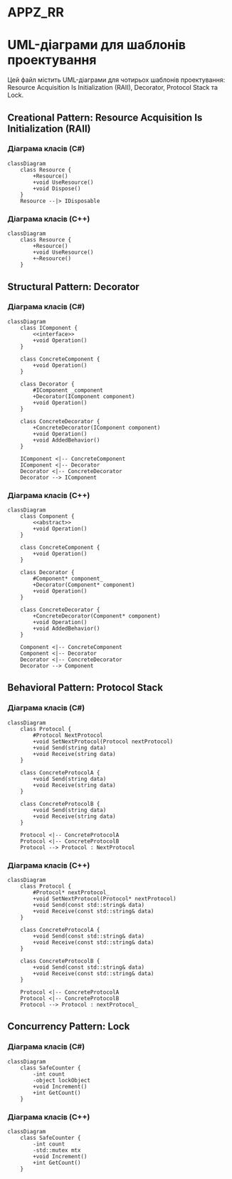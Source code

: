 # APPZ_RR

# UML-діаграми для шаблонів проектування

Цей файл містить UML-діаграми для чотирьох шаблонів проектування: Resource Acquisition Is Initialization (RAII), Decorator, Protocol Stack та Lock.

## Creational Pattern: Resource Acquisition Is Initialization (RAII)

### Діаграма класів (C#)

```mermaid
classDiagram
    class Resource {
        +Resource()
        +void UseResource()
        +void Dispose()
    }
    Resource --|> IDisposable
```

### Діаграма класів (C++)
```mermaid
classDiagram
    class Resource {
        +Resource()
        +void UseResource()
        +~Resource()
    }
```
## Structural Pattern: Decorator

### Діаграма класів (C#)

```mermaid
classDiagram
    class IComponent {
        <<interface>>
        +void Operation()
    }

    class ConcreteComponent {
        +void Operation()
    }

    class Decorator {
        #IComponent _component
        +Decorator(IComponent component)
        +void Operation()
    }

    class ConcreteDecorator {
        +ConcreteDecorator(IComponent component)
        +void Operation()
        +void AddedBehavior()
    }

    IComponent <|-- ConcreteComponent
    IComponent <|-- Decorator
    Decorator <|-- ConcreteDecorator
    Decorator --> IComponent
```

### Діаграма класів (C++)
```mermaid
classDiagram
    class Component {
        <<abstract>>
        +void Operation()
    }

    class ConcreteComponent {
        +void Operation()
    }

    class Decorator {
        #Component* component_
        +Decorator(Component* component)
        +void Operation()
    }

    class ConcreteDecorator {
        +ConcreteDecorator(Component* component)
        +void Operation()
        +void AddedBehavior()
    }

    Component <|-- ConcreteComponent
    Component <|-- Decorator
    Decorator <|-- ConcreteDecorator
    Decorator --> Component
```
## Behavioral Pattern: Protocol Stack

### Діаграма класів (C#)

```mermaid
classDiagram
    class Protocol {
        #Protocol NextProtocol
        +void SetNextProtocol(Protocol nextProtocol)
        +void Send(string data)
        +void Receive(string data)
    }

    class ConcreteProtocolA {
        +void Send(string data)
        +void Receive(string data)
    }

    class ConcreteProtocolB {
        +void Send(string data)
        +void Receive(string data)
    }

    Protocol <|-- ConcreteProtocolA
    Protocol <|-- ConcreteProtocolB
    Protocol --> Protocol : NextProtocol
```

### Діаграма класів (C++)
```mermaid
classDiagram
    class Protocol {
        #Protocol* nextProtocol_
        +void SetNextProtocol(Protocol* nextProtocol)
        +void Send(const std::string& data)
        +void Receive(const std::string& data)
    }

    class ConcreteProtocolA {
        +void Send(const std::string& data)
        +void Receive(const std::string& data)
    }

    class ConcreteProtocolB {
        +void Send(const std::string& data)
        +void Receive(const std::string& data)
    }

    Protocol <|-- ConcreteProtocolA
    Protocol <|-- ConcreteProtocolB
    Protocol --> Protocol : nextProtocol_
```
## Concurrency Pattern: Lock

### Діаграма класів (C#)

```mermaid
classDiagram
    class SafeCounter {
        -int count
        -object lockObject
        +void Increment()
        +int GetCount()
    }
```

### Діаграма класів (C++)
```mermaid
classDiagram
    class SafeCounter {
        -int count
        -std::mutex mtx
        +void Increment()
        +int GetCount()
    }
```

